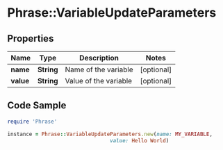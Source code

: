 # Phrase::VariableUpdateParameters

## Properties

Name | Type | Description | Notes
------------ | ------------- | ------------- | -------------
**name** | **String** | Name of the variable | [optional] 
**value** | **String** | Value of the variable | [optional] 

## Code Sample

```ruby
require 'Phrase'

instance = Phrase::VariableUpdateParameters.new(name: MY_VARIABLE,
                                 value: Hello World)
```



